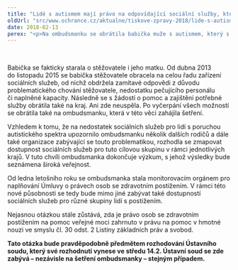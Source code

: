 ```yaml
---
title: "Lidé s autismem mají právo na odpovídající sociální služby, které jim usnadní život"
oldUrl: "src/www.ochrance.cz/aktualne/tiskove-zpravy-2018/lide-s-autismem-maji-pravo-na-odpovidajici-socialni-sluzby-ktere-jim-usnadni-zivot"
date: 2018-02-13
perex: "<p>Na ombudsmanku se obrátila babička muže s autismem, který s ohledem na míru svého postižení potřebuje pro život podporu prostřednictvím pobytové sociální služby. Ve svém kraji však neuspěl. Muž se tak nacházel bez adekvátní pomoci více než dva roky. Nejedná se o ojedinělý problém. </p>"
---
```


<!-- imported from the old website -->

<br /><p>Babička se fakticky starala o stěžovatele i jeho matku. Od dubna 2013 do listopadu 2015 se babička stěžovatele obracela na celou řadu zařízení sociálních služeb, od nichž obdržela zamítavé odpovědi z důvodu problematického chování stěžovatele, nedostatku pečujícího personálu či naplněné kapacity. Následně se s žádostí o pomoc a zajištění potřebné služby obrátila také na kraj. Ani zde neuspěla. Po vyčerpání všech možností se obrátila také na ombudsmanku, která v této věci zahájila šetření. </p> <p>Vzhledem k tomu, že na nedostatek sociálních služeb pro lidi s poruchou autistického spektra upozornilo ombudsmanku několik dalších rodičů a dále také organizace zabývající se touto problematikou, rozhodla se zmapovat dostupnost sociálních služeb pro tuto cílovou skupinu v rámci jednotlivých krajů. V tuto chvíli ombudsmanka dokončuje výzkum, s jehož výsledky bude seznámena široká veřejnost.</p> <p>Od ledna letošního roku se ombudsmanka stala monitorovacím orgánem pro naplňování Úmluvy o právech osob se zdravotním postižením. V rámci této nové působnosti se tedy bude mimo jiné zabývat také dostupností sociálních služeb pro různé skupiny lidí s postižením.</p> <p>Nejasnou otázkou stále zůstává, zda je právo osob se zdravotním postižením na pomoc veřejné moci zahrnuto v právu na pomoc v hmotné nouzi ve smyslu čl. 30 odst. 2 Listiny základních práv a svobod. </p> <b>Tato otázka bude pravděpodobně předmětem rozhodování Ústavního soudu, který své rozhodnutí vynese ve středu 14.2. Ústavní soud se zde zabývá – nezávisle na šetření ombudsmanky – stejným případem. </b>
